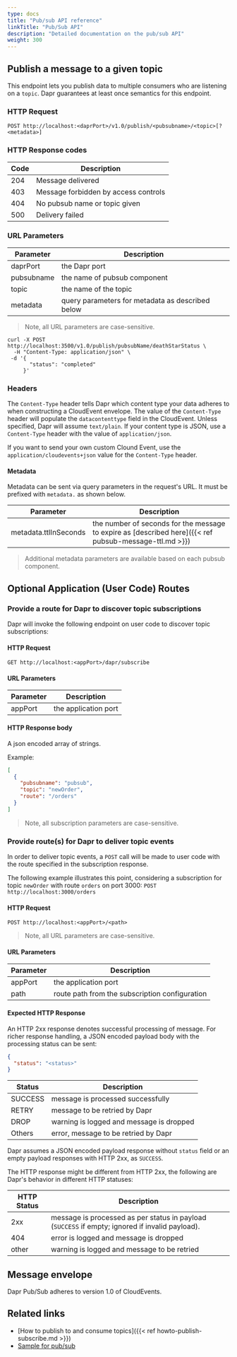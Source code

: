 ```yaml
---
type: docs
title: "Pub/sub API reference"
linkTitle: "Pub/Sub API"
description: "Detailed documentation on the pub/sub API"
weight: 300
---
```


## Publish a message to a given topic

This endpoint lets you publish data to multiple consumers who are listening on a `topic`.
Dapr guarantees at least once semantics for this endpoint.

### HTTP Request

```
POST http://localhost:<daprPort>/v1.0/publish/<pubsubname>/<topic>[?<metadata>]
```

### HTTP Response codes

Code | Description
---- | -----------
204  | Message delivered
403  | Message forbidden by access controls
404  | No pubsub name or topic given
500  | Delivery failed

### URL Parameters

Parameter | Description
--------- | -----------
daprPort | the Dapr port
pubsubname | the name of pubsub component
topic | the name of the topic
metadata | query parameters for metadata as described below

> Note, all URL parameters are case-sensitive.

```shell
curl -X POST http://localhost:3500/v1.0/publish/pubsubName/deathStarStatus \
  -H "Content-Type: application/json" \
 -d '{
       "status": "completed"
     }'
```

### Headers

The `Content-Type` header tells Dapr which content type your data adheres to when constructing a CloudEvent envelope.
The value of the `Content-Type` header will populate the `datacontenttype` field in the CloudEvent.
Unless specified, Dapr will assume `text/plain`. If your content type is JSON, use a `Content-Type` header with the value of `application/json`.

If you want to send your own custom Clound Event, use the `application/cloudevents+json` value for the `Content-Type` header.

#### Metadata

Metadata can be sent via query parameters in the request's URL. It must be prefixed with `metadata.` as shown below.

Parameter | Description
--------- | -----------
metadata.ttlInSeconds | the number of seconds for the message to expire as [described here]({{< ref pubsub-message-ttl.md >}})

> Additional metadata parameters are available based on each pubsub component.

## Optional Application (User Code) Routes

### Provide a route for Dapr to discover topic subscriptions

Dapr will invoke the following endpoint on user code to discover topic subscriptions:

#### HTTP Request

```
GET http://localhost:<appPort>/dapr/subscribe
```

#### URL Parameters

Parameter | Description
--------- | -----------
appPort | the application port

#### HTTP Response body

A json encoded array of strings.

Example:

```json
[
  {
    "pubsubname": "pubsub",
    "topic": "newOrder",
    "route": "/orders"
  }
]
```

> Note, all subscription parameters are case-sensitive.

### Provide route(s) for Dapr to deliver topic events

In order to deliver topic events, a `POST` call will be made to user code with the route specified in the subscription response.

The following example illustrates this point, considering a subscription for topic `newOrder` with route `orders` on port 3000: `POST http://localhost:3000/orders`

#### HTTP Request

```
POST http://localhost:<appPort>/<path>
```

> Note, all URL parameters are case-sensitive.

#### URL Parameters

Parameter | Description
--------- | -----------
appPort | the application port
path | route path from the subscription configuration

#### Expected HTTP Response

An HTTP 2xx response denotes successful processing of message.
For richer response handling, a JSON encoded payload body with the processing status can be sent:

```json
{
  "status": "<status>"
}
```

Status | Description
--------- | -----------
SUCCESS | message is processed successfully
RETRY | message to be retried by Dapr
DROP | warning is logged and message is dropped
Others | error, message to be retried by Dapr

Dapr assumes a JSON encoded payload response without `status` field or an empty payload responses with HTTP 2xx, as `SUCCESS`.

The HTTP response might be different from HTTP 2xx, the following are Dapr's behavior in different HTTP statuses:

HTTP Status | Description
--------- | -----------
2xx | message is processed as per status in payload (`SUCCESS` if empty; ignored if invalid payload).
404 | error is logged and message is dropped
other | warning is logged and message to be retried


## Message envelope

Dapr Pub/Sub adheres to version 1.0 of CloudEvents.

## Related links

* [How to publish to and consume topics]({{< ref howto-publish-subscribe.md >}})
* [Sample for pub/sub](https://github.com/dapr/quickstarts/tree/master/pub-sub) 
